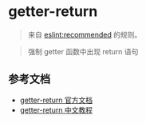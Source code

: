 # getter-return

> 来自 [eslint:recommended](https://eslint.org/docs/rules/) 的规则。

> 强制 getter 函数中出现 return 语句

## 参考文档

- [getter-return 官方文档](https://eslint.org/docs/rules/getter-return)
- [getter-return 中文教程](https://eslint.cn/docs/rules/getter-return)
